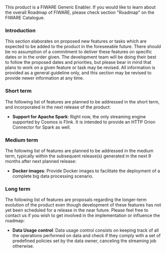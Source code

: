 This product is a FIWARE Generic Enabler. If you would like to learn about the overall Roadmap of FIWARE, please check
section "Roadmap" on the FIWARE Catalogue.

### Introduction

This section elaborates on proposed new features or tasks which are expected to be added to the product in the
foreseeable future. There should be no assumption of a commitment to deliver these features on specific dates or in the
order given. The development team will be doing their best to follow the proposed dates and priorities, but please bear
in mind that plans to work on a given feature or task may be revised. All information is provided as a general guideline
only, and this section may be revised to provide newer information at any time.

### Short term

The following list of features are planned to be addressed in the short term, and incorporated in the next release of
the product:

-   **Support for Apache Spark**: Right now, the only streaming engine supported by Cosmos is Flink. It is intended to
    provide an HTTP Orion Connector for Spark as well.

### Medium term

The following list of features are planned to be addressed in the medium term, typically within the subsequent
release(s) generated in the next 9 months after next planned release:

-   **Docker images**: Provide Docker images to facilitate the deployment of a complete big data processing scenario.

### Long term

The following list of features are proposals regarding the longer-term evolution of the product even though development
of these features has not yet been scheduled for a release in the near future. Please feel free to contact us if you
wish to get involved in the implementation or influence the roadmap:

-   **Data Usage control**: Data usage control consists on keeping track of all the operations performed on data and
    check if they comply with a set of predefined policies set by the data owner, canceling the streaming job otherwise.
